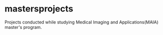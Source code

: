 # mastersprojects
Projects conducted while studying Medical Imaging and Applications(MAIA) master's program.
